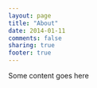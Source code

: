 ```yaml
---
layout: page
title: "About"
date: 2014-01-11
comments: false
sharing: true
footer: true
---
```


Some content goes here